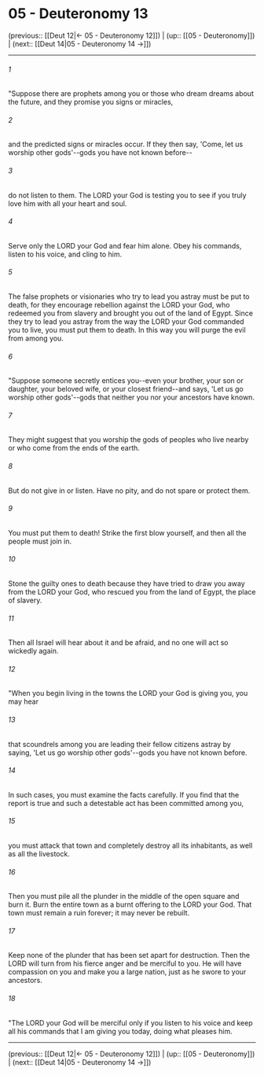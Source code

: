 # 05 - Deuteronomy 13

(previous:: [[Deut 12|← 05 - Deuteronomy 12]]) | (up:: [[05 - Deuteronomy]]) | (next:: [[Deut 14|05 - Deuteronomy 14 →]])

***


###### 1 
"Suppose there are prophets among you or those who dream dreams about the future, and they promise you signs or miracles, 

###### 2 
and the predicted signs or miracles occur. If they then say, 'Come, let us worship other gods'--gods you have not known before-- 

###### 3 
do not listen to them. The LORD your God is testing you to see if you truly love him with all your heart and soul. 

###### 4 
Serve only the LORD your God and fear him alone. Obey his commands, listen to his voice, and cling to him. 

###### 5 
The false prophets or visionaries who try to lead you astray must be put to death, for they encourage rebellion against the LORD your God, who redeemed you from slavery and brought you out of the land of Egypt. Since they try to lead you astray from the way the LORD your God commanded you to live, you must put them to death. In this way you will purge the evil from among you. 

###### 6 
"Suppose someone secretly entices you--even your brother, your son or daughter, your beloved wife, or your closest friend--and says, 'Let us go worship other gods'--gods that neither you nor your ancestors have known. 

###### 7 
They might suggest that you worship the gods of peoples who live nearby or who come from the ends of the earth. 

###### 8 
But do not give in or listen. Have no pity, and do not spare or protect them. 

###### 9 
You must put them to death! Strike the first blow yourself, and then all the people must join in. 

###### 10 
Stone the guilty ones to death because they have tried to draw you away from the LORD your God, who rescued you from the land of Egypt, the place of slavery. 

###### 11 
Then all Israel will hear about it and be afraid, and no one will act so wickedly again. 

###### 12 
"When you begin living in the towns the LORD your God is giving you, you may hear 

###### 13 
that scoundrels among you are leading their fellow citizens astray by saying, 'Let us go worship other gods'--gods you have not known before. 

###### 14 
In such cases, you must examine the facts carefully. If you find that the report is true and such a detestable act has been committed among you, 

###### 15 
you must attack that town and completely destroy all its inhabitants, as well as all the livestock. 

###### 16 
Then you must pile all the plunder in the middle of the open square and burn it. Burn the entire town as a burnt offering to the LORD your God. That town must remain a ruin forever; it may never be rebuilt. 

###### 17 
Keep none of the plunder that has been set apart for destruction. Then the LORD will turn from his fierce anger and be merciful to you. He will have compassion on you and make you a large nation, just as he swore to your ancestors. 

###### 18 
"The LORD your God will be merciful only if you listen to his voice and keep all his commands that I am giving you today, doing what pleases him.

***

(previous:: [[Deut 12|← 05 - Deuteronomy 12]]) | (up:: [[05 - Deuteronomy]]) | (next:: [[Deut 14|05 - Deuteronomy 14 →]])

